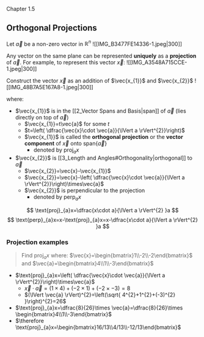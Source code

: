 Chapter 1.5


## Orthogonal Projections

Let $\vec{a}$ be a non-zero vector in $\mathbb{R}^{n}$
![[IMG_B3477FE14336-1.jpeg|300]]

Any vector on the same plane can be represented **uniquely** as a **projection** of $\vec{a}$. For example, to represent this vector $\vec{x}$:
![[IMG_A3548A715CCE-1.jpeg|300]]

Construct the vector $\vec{x}$ as an addition of $\vec{x_{1}}$ and $\vec{x_{2}}$
![[IMG_48B7A5E167A8-1.jpeg|300]]

where:
- $\vec{x_{1}}$ is in the [[2_Vector Spans and Basis|span]] of $\vec{a}$ (lies directly on top of $\vec{a}$)
	- $\vec{x_{1}}=t\vec{a}$ for some $t$
	- $t=\left(  \dfrac{\vec{x}\cdot  \vec{a}}{\lVert a \rVert^{2}}\right)$
	- $\vec{x_{1}}$ is called the **orthogonal projection** or the **vector component** of $\vec{x}$ onto $\text{span} \left\{ \vec{a} \right\}$
		- denoted by $\text{proj}_{{a}}{x}$
- $\vec{x_{2}}$ is [[3_Length and Angles#Orthogonality|orthogonal]] to $\vec{a}$
	- $\vec{x_{2}}=\vec{x}-\vec{x_{1}}$
	- $\vec{x_{2}}=\vec{x}-\left(  \dfrac{\vec{x}\cdot  \vec{a}}{\lVert a \rVert^{2}}\right)\times\vec{a}$
	- $\vec{x_{2}}$ is perpendicular to the projection
		- denoted by $\text{perp}_{a}x$

$$
\text{proj}_{a}x=\dfrac{x\cdot a}{\lVert a \rVert^{2} }a
$$
$$
\text{perp}_{a}x=x-\text{proj}_{a}x=x-\dfrac{x\cdot a}{\lVert a \rVert^{2} }a
$$

### Projection examples

> Find $\text{proj}_{a}x$ where:
> $\vec{x}=\begin{bmatrix}1\\-2\\-2\end{bmatrix}$ and $\vec{a}=\begin{bmatrix}4\\1\\-3\end{bmatrix}$

- $\text{proj}_{a}x=\left(  \dfrac{\vec{x}\cdot  \vec{a}}{\lVert a \rVert^{2}}\right)\times\vec{a}$
	- $\vec{x}\cdot  \vec{a}=(1\times4)+(-2 \times 1)+(-2 \times  -3)=8$
	- $(\lVert \vec{a} \rVert)^{2}=\left(\sqrt{ 4^{2}+1^{2}+(-3)^{2} }\right)^{2}=26$
- $\text{proj}_{a}x=\dfrac{8}{26}\times  \vec{a}=\dfrac{8}{26}\times \begin{bmatrix}4\\1\\-3\end{bmatrix}$
- $\therefore \text{proj}_{a}x=\begin{bmatrix}16/13\\4/13\\-12/13\end{bmatrix}$

